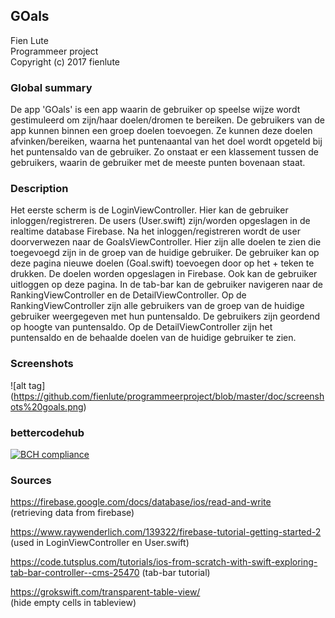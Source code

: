 ## GOals 
Fien Lute  
Programmeer project   
Copyright (c) 2017 fienlute


### Global summary 
De app 'GOals' is een app waarin de gebruiker op speelse wijze wordt gestimuleerd om zijn/haar doelen/dromen te bereiken. De gebruikers van de app kunnen binnen een groep doelen toevoegen. Ze kunnen deze doelen afvinken/bereiken, waarna het puntenaantal van het doel wordt opgeteld bij het puntensaldo van de gebruiker. Zo onstaat er een klassement tussen de gebruikers, waarin de gebruiker met de meeste punten bovenaan staat. 

### Description
Het eerste scherm is de LoginViewController. Hier kan de gebruiker inloggen/registreren. De users (User.swift) zijn/worden opgeslagen in de realtime database Firebase. Na het inloggen/registreren wordt de user doorverwezen naar de GoalsViewController. Hier zijn alle doelen te zien die toegevoegd zijn in de groep van de huidige gebruiker. De gebruiker kan op deze pagina nieuwe doelen (Goal.swift) toevoegen door op het + teken te drukken. De doelen worden opgeslagen in Firebase. Ook kan de gebruiker uitloggen op deze pagina. In de tab-bar kan de gebruiker navigeren naar de RankingViewController en de DetailViewController. Op de RankingViewController zijn alle gebruikers van de groep van de huidige gebruiker weergegeven met hun puntensaldo. De gebruikers zijn geordend op hoogte van puntensaldo. Op de DetailViewController zijn het puntensaldo en de behaalde doelen van de huidige gebruiker te zien. 

### Screenshots

![alt tag] (https://github.com/fienlute/programmeerproject/blob/master/doc/screenshots%20goals.png)
### bettercodehub
[![BCH compliance](https://bettercodehub.com/edge/badge/fienlute/programmeerproject)](https://bettercodehub.com)

### Sources 

https://firebase.google.com/docs/database/ios/read-and-write  
(retrieving data from firebase)

https://www.raywenderlich.com/139322/firebase-tutorial-getting-started-2   
    (used in LoginViewController en User.swift)  

https://code.tutsplus.com/tutorials/ios-from-scratch-with-swift-exploring-tab-bar-controller--cms-25470       (tab-bar tutorial)  

https://grokswift.com/transparent-table-view/   
    (hide empty cells in tableview)  





